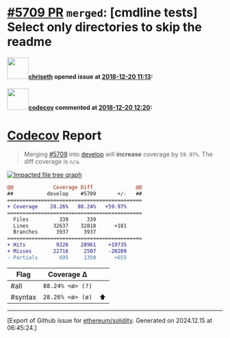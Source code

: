 # [\#5709 PR](https://github.com/ethereum/solidity/pull/5709) `merged`: [cmdline tests] Select only directories to skip the readme

#### <img src="https://avatars.githubusercontent.com/u/9073706?v=4" width="50">[chriseth](https://github.com/chriseth) opened issue at [2018-12-20 11:13](https://github.com/ethereum/solidity/pull/5709):



#### <img src="https://avatars.githubusercontent.com/in/254?v=4" width="50">[codecov](https://github.com/apps/codecov) commented at [2018-12-20 12:20](https://github.com/ethereum/solidity/pull/5709#issuecomment-448980414):

# [Codecov](https://codecov.io/gh/ethereum/solidity/pull/5709?src=pr&el=h1) Report
> Merging [#5709](https://codecov.io/gh/ethereum/solidity/pull/5709?src=pr&el=desc) into [develop](https://codecov.io/gh/ethereum/solidity/commit/8825533222519c051693d1fb4bcaba6ea0cde032?src=pr&el=desc) will **increase** coverage by `59.97%`.
> The diff coverage is `n/a`.

[![Impacted file tree graph](https://codecov.io/gh/ethereum/solidity/pull/5709/graphs/tree.svg?width=650&token=87PGzVEwU0&height=150&src=pr)](https://codecov.io/gh/ethereum/solidity/pull/5709?src=pr&el=tree)

```diff
@@             Coverage Diff              @@
##           develop    #5709       +/-   ##
============================================
+ Coverage    28.26%   88.24%   +59.97%     
============================================
  Files          339      339               
  Lines        32637    32818      +181     
  Branches      3937     3937               
============================================
+ Hits          9226    28961    +19735     
+ Misses       22716     2507    -20209     
- Partials       695     1350      +655
```

| Flag | Coverage Δ | |
|---|---|---|
| #all | `88.24% <ø> (?)` | |
| #syntax | `28.26% <ø> (ø)` | :arrow_up: |


-------------------------------------------------------------------------------



[Export of Github issue for [ethereum/solidity](https://github.com/ethereum/solidity). Generated on 2024.12.15 at 06:45:24.]
